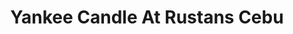 ---
title: "Yankee Candle At Rustans Cebu"
url: /cebu-city/yankee-candle-at-rustans-cebu/
shop: department store
---